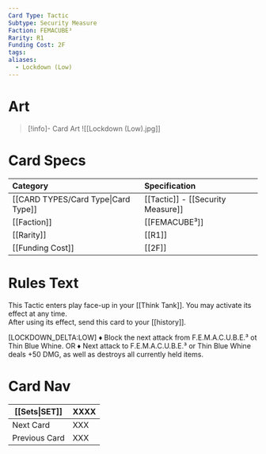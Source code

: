 ```yaml
---
Card Type: Tactic
Subtype: Security Measure
Faction: FEMACUBE³
Rarity: R1
Funding Cost: 2F
tags: 
aliases:
  - Lockdown (Low)
---
```

# Art

> [!info]- Card Art
> ![[Lockdown (Low).jpg]]

# Card Specs

| Category | Specification| 
| :--- | :--- |
| [[CARD TYPES/Card Type\|Card Type]] | [[Tactic]] - [[Security Measure]] |
| [[Faction]] | [[FEMACUBE³]] |  
| [[Rarity]] | [[R1]] |  
| [[Funding Cost]] | [[2F]] |  

# Rules Text  

This Tactic enters play face-up in your [[Think Tank]]. 
You may activate its effect at any time.  
After using its effect, send this card to your [[history]].  

[LOCKDOWN_DELTA:LOW] 
♦ Block the next attack from F.E.M.A.C.U.B.E.³  ot Thin Blue Whine.
OR
♦ Next attack to F.E.M.A.C.U.B.E.³ or Thin Blue Whine deals +50 DMG, as well as destroys all currently held items.

# Card Nav

| [[Sets\|SET]]           | XXXX |
| ------------- | ------------------------------ |
| Next Card     | XXX |
| Previous Card | XXX |


